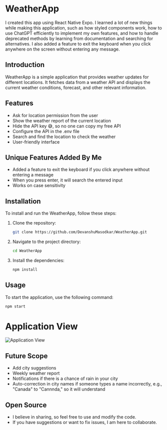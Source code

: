 # WeatherApp
I created this app using React Native Expo. I learned a lot of new things while making this application, such as how styled components work, how to use ChatGPT efficiently to implement my own features, and how to handle deprecated methods by learning from documentation and searching for alternatives. I also added a feature to exit the keyboard when you click anywhere on the screen without entering any message.

## Introduction
WeatherApp is a simple application that provides weather updates for different locations. It fetches data from a weather API and displays the current weather conditions, forecast, and other relevant information.

## Features
- Ask for location permission from the user
- Show the weather report of the current location
- Hide the API key 😅, so no one can copy my free API
- Configure the API in the .env file
- Search and find the location to check the weather
- User-friendly interface

## Unique Features Added By Me
- Added a feature to exit the keyboard if you click anywhere without entering a message
- When you press enter, it will search the entered input
- Works on case sensitivity

## Installation
To install and run the WeatherApp, follow these steps:

1. Clone the repository:
    ```sh
    git clone https://github.com/DevanshuMasodkar/WeatherApp.git
    ```

2. Navigate to the project directory:
    ```sh
    cd WeatherApp
    ```

3. Install the dependencies:
    ```sh
    npm install
    ```

## Usage
To start the application, use the following command:
```sh
npm start
```

# Application View

<!-- The alternative approach is to use Giphy or another website to convert the gif to a URL
and then use it this way 
-->

![Application View](./Application.gif)

## Future Scope
- Add city suggestions
- Weekly weather report
- Notifications if there is a chance of rain in your city
- Auto-correction in city names if someone types a name incorrectly, e.g., "Canada" to "Cannnda," so it will understand

## Open Source
- I believe in sharing, so feel free to use and modify the code.
- If you have suggestions or want to fix issues, I am here to collaborate.

